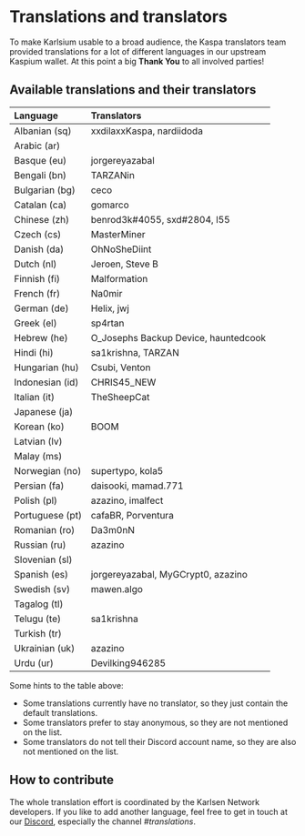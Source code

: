 # Translations and translators

To make Karlsium usable to a broad audience, the Kaspa translators
team provided translations for a lot of different languages in our
upstream Kaspium wallet. At this point a big **Thank You** to all
involved parties!

## Available translations and their translators

| Language        | Translators                          |
|:----------------|:-------------------------------------|
| Albanian (sq)   | xxdilaxxKaspa, nardiidoda            |
| Arabic (ar)     |                                      |
| Basque (eu)     | jorgereyazabal                       |
| Bengali (bn)    | TARZANin                             |
| Bulgarian (bg)  | ceco                                 |
| Catalan (ca)    | gomarco                              |
| Chinese (zh)    | benrod3k#4055, sxd#2804, l55         |
| Czech (cs)      | MasterMiner                          |
| Danish (da)     | OhNoSheDiint                         |
| Dutch (nl)      | Jeroen, Steve B                      |
| Finnish (fi)    | Malformation                         |
| French (fr)     | Na0mir                               |
| German (de)     | Helix, jwj                           |
| Greek (el)      | sp4rtan                              |
| Hebrew (he)     | O_Josephs Backup Device, hauntedcook |
| Hindi (hi)      | sa1krishna, TARZAN                   |
| Hungarian (hu)  | Csubi, Venton                        |
| Indonesian (id) | CHRIS45_NEW                          |
| Italian (it)    | TheSheepCat                          |
| Japanese (ja)   |                                      |
| Korean (ko)     | BOOM                                 |
| Latvian (lv)    |                                      |
| Malay (ms)      |                                      |
| Norwegian (no)  | supertypo, kola5                     |
| Persian (fa)    | daisooki, mamad.771                  |
| Polish (pl)     | azazino, imalfect                    |
| Portuguese (pt) | cafaBR, Porventura                   |
| Romanian (ro)   | Da3m0nN                              |
| Russian (ru)    | azazino                              |
| Slovenian (sl)  |                                      |
| Spanish (es)    | jorgereyazabal, MyGCrypt0, azazino   |
| Swedish (sv)    | mawen.algo                           |
| Tagalog (tl)    |                                      |
| Telugu (te)     | sa1krishna                           |
| Turkish (tr)    |                                      |
| Ukrainian (uk)  | azazino                              |
| Urdu (ur)       | Devilking946285                      |

Some hints to the table above:

* Some translations currently have no translator, so they just
  contain the default translations.
* Some translators prefer to stay anonymous, so they are not
  mentioned on the list.
* Some translators do not tell their Discord account name, so
  they are also not mentioned on the list.

## How to contribute

The whole translation effort is coordinated by the Karlsen Network
developers. If you like to add another language, feel free to get
in touch at our [Discord](https://discord.gg/ZPZRvgMJDT),
especially the channel _#translations_.
